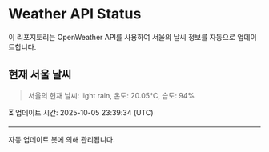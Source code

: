 
# Weather API Status

이 리포지토리는 OpenWeather API를 사용하여 서울의 날씨 정보를 자동으로 업데이트합니다.

## 현재 서울 날씨
> 서울의 현재 날씨: light rain, 온도: 20.05°C, 습도: 94%

⏳ 업데이트 시간: 2025-10-05 23:39:34 (UTC)

---
자동 업데이트 봇에 의해 관리됩니다.
